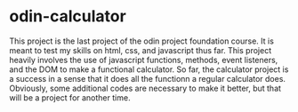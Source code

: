 # odin-calculator
This project is the last project of the odin project foundation course. It is meant to test my skills on html, css, and javascript thus far. This project heavily involves the use of javascript functions, methods, event listeners, and the DOM to make a functional calculator. So far, the calculator project is a success in a sense that it does all the functionn a regular calculator does. Obviously, some additional codes are necessary to make it better, but that will be a project for another time.